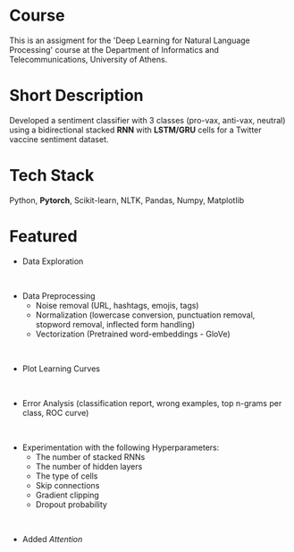 # Course

This is an assigment for the 'Deep Learning for Natural Language Processing' course at the Department of Informatics and Telecommunications, University of Athens.

# Short Description

Developed a sentiment classifier with 3 classes (pro-vax, anti-vax, neutral) using a bidirectional stacked **RNN** with **LSTM/GRU** cells for a Twitter vaccine sentiment dataset.

# Tech Stack

Python, **Pytorch**, Scikit-learn, NLTK, Pandas, Numpy, Matplotlib

# Featured

- Data Exploration

<br>

- Data Preprocessing
  - Noise removal (URL, hashtags, emojis, tags)
  - Normalization (lowercase conversion, punctuation removal, stopword removal, inflected form handling)
  - Vectorization (Pretrained word-embeddings - GloVe)

<br>

- Plot Learning Curves

<br>

- Error Analysis (classification report, wrong examples, top n-grams per class, ROC curve)

<br>

- Experimentation with the following Hyperparameters:
  - The number of stacked RNNs
  - The number of hidden layers
  - The type of cells
  - Skip connections
  - Gradient clipping
  - Dropout probability
 
<br>

- Added *Attention*
